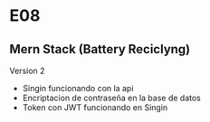 # E08
## Mern Stack (Battery Reciclyng)

Version 2 

* Singin funcionando con la api
* Encriptacion de contraseña en la base de datos
* Token con JWT funcionando en Singin
